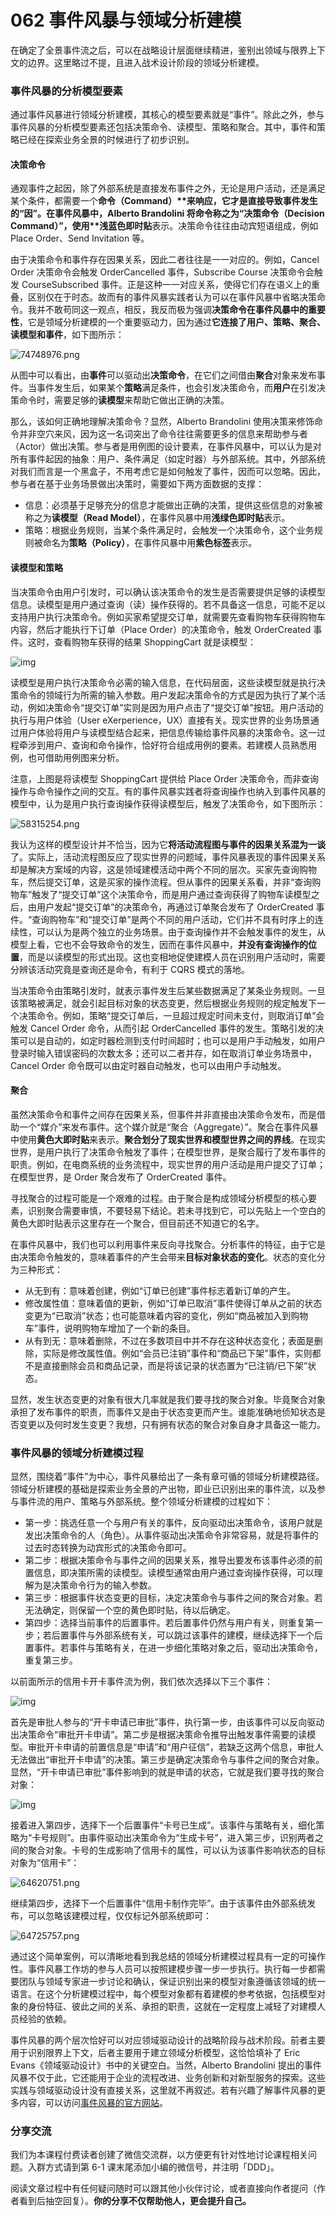 # 062 事件风暴与领域分析建模

在确定了全景事件流之后，可以在战略设计层面继续精进，鉴别出领域与限界上下文的边界。这里略过不提，且进入战术设计阶段的领域分析建模。

### 事件风暴的分析模型要素

通过事件风暴进行领域分析建模，其核心的模型要素就是“事件”。除此之外，参与事件风暴的分析模型要素还包括决策命令、读模型、策略和聚合。其中，事件和策略已经在探索业务全景的时候进行了初步识别。

#### 决策命令

通观事件之起因，除了外部系统是直接发布事件之外，无论是用户活动，还是满足某个条件，都需要一个**命令（Command）\**来响应，它才是直接导致事件发生的“因”。在事件风暴中，Alberto Brandolini 将命令称之为“决策命令（Decision Command）”，使用\**浅蓝色即时贴**表示。决策命令往往由动宾短语组成，例如 Place Order、Send Invitation 等。

由于决策命令和事件存在因果关系，因此二者往往是一一对应的。例如，Cancel Order 决策命令会触发 OrderCancelled 事件，Subscribe Course 决策命令会触发 CourseSubscribed 事件。正是这种一一对应关系，使得它们存在语义上的重叠，区别仅在于时态。故而有的事件风暴实践者认为可以在事件风暴中省略决策命令。我并不敢苟同这一观点，相反，我反而极为强调**决策命令在事件风暴中的重要性**，它是领域分析建模的一个重要驱动力，因为通过**它连接了用户、策略、聚合、读模型和事件**，如下图所示：

![74748976.png](https://tva1.sinaimg.cn/large/008vxvgGgy1h84in6encuj31350u0tam.jpg)

从图中可以看出，由**事件**可以驱动出**决策命令**，在它们之间借由**聚合**对象来发布事件。当事件发生后，如果某个**策略**满足条件，也会引发决策命令，而**用户**在引发决策命令时，需要足够的**读模型**来帮助它做出正确的决策。

那么，该如何正确地理解决策命令？显然，Alberto Brandolini 使用决策来修饰命令并非空穴来风，因为这一名词突出了命令往往需要更多的信息来帮助参与者（Actor）做出决策。参与者是用例图的设计要素，在事件风暴中，可以认为是对所有事件起因的抽象：用户、条件满足（如定时器）与外部系统。其中，外部系统对我们而言是一个黑盒子，不用考虑它是如何触发了事件，因而可以忽略。因此，参与者在基于业务场景做出决策时，需要如下两方面数据的支撑：

- 信息：必须基于足够充分的信息才能做出正确的决策，提供这些信息的对象被称之为**读模型（Read Model）**，在事件风暴中用**浅绿色即时贴**表示。
- 策略：根据业务规则，当某个条件满足时，会触发一个决策命令，这个业务规则被命名为**策略（Policy）**，在事件风暴中用**紫色标签**表示。

#### 读模型和策略

当决策命令由用户引发时，可以确认该决策命令的发生是否需要提供足够的读模型信息。读模型是用户通过查询（读）操作获得的。若不具备这一信息，可能不足以支持用户执行决策命令。例如买家希望提交订单，就需要先查看购物车获得购物车内容，然后才能执行下订单（Place Order）的决策命令，触发 OrderCreated 事件。这时，查看购物车获得的结果 ShoppingCart 就是读模型：

![img](https://tva1.sinaimg.cn/large/008vxvgGgy1h84in79awgj30ru0icmxu.jpg)

读模型是用户执行决策命令必需的输入信息，在代码层面，这些读模型就是执行决策命令的领域行为所需的输入参数。用户发起决策命令的方式是因为执行了某个活动，例如决策命令“提交订单”实则是因为用户点击了“提交订单”按钮。用户活动的执行与用户体验（User eXerperience，UX）直接有关。现实世界的业务场景通过用户体验将用户与读模型结合起来，把信息传输给事件风暴的决策命令。这一过程牵涉到用户、查询和命令操作，恰好符合组成用例的要素。若建模人员熟悉用例，也可借助用例图来分析。

注意，上图是将读模型 ShoppingCart 提供给 Place Order 决策命令，而非查询操作与命令操作之间的交互。有的事件风暴实践者将查询操作也纳入到事件风暴的模型中，认为是用户执行查询操作获得读模型后，触发了决策命令，如下图所示：

![58315254.png](https://tva1.sinaimg.cn/large/008vxvgGgy1h84ina74jpj30yy0a2q3f.jpg)

我认为这样的模型设计并不恰当，因为它**将活动流程图与事件的因果关系混为一谈**了。实际上，活动流程图反应了现实世界的问题域，事件风暴表现的事件因果关系却是解决方案域的内容，这是领域建模活动中两个不同的层次。买家先查询购物车，然后提交订单，这是买家的操作流程。但从事件的因果关系看，并非“查询购物车”触发了“提交订单”这个决策命令，而是用户通过查询获得了购物车读模型之后，由用户发起“提交订单”的决策命令，再通过订单聚合发布了 OrderCreated 事件。“查询购物车”和“提交订单”是两个不同的用户活动，它们并不具有时序上的连续性，可以认为是两个独立的业务场景。由于查询操作并不会触发事件的发生，从模型上看，它也不会导致命令的发生，因而在事件风暴中，**并没有查询操作的位置**，而是以读模型的形式出现。这也变相地促使建模人员在识别用户活动时，需要分辨该活动究竟是查询还是命令，有利于 CQRS 模式的落地。

当决策命令由策略引发时，就表示事件发生后某些数据满足了某条业务规则。一旦该策略被满足，就会引起目标对象的状态变更，然后根据业务规则的规定触发下一个决策命令。例如，策略“提交订单后，一旦超过规定时间未支付，则取消订单”会触发 Cancel Order 命令，从而引起 OrderCancelled 事件的发生。策略引发的决策可以是自动的，如定时器检测到支付时间超时；也可以是用户手动触发，如用户登录时输入错误密码的次数太多；还可以二者并存，如在取消订单业务场景中，Cancel Order 命令既可以由定时器自动触发，也可以由用户手动触发。

#### 聚合

虽然决策命令和事件之间存在因果关系，但事件并非直接由决策命令发布，而是借助一个“媒介”来发布事件。这个媒介就是“聚合（Aggregate）”。聚合在事件风暴中使用**黄色大即时贴**来表示。**聚合划分了现实世界和模型世界之间的界线**。在现实世界，是用户执行了决策命令触发了事件；在模型世界，是聚合履行了发布事件的职责。例如，在电商系统的业务流程中，现实世界的用户活动是用户提交了订单；在模型世界，是 Order 聚合发布了 OrderCreated 事件。

寻找聚合的过程可能是一个艰难的过程。由于聚合是构成领域分析模型的核心要素，识别聚合需要审慎，不要轻易下结论。若未寻找到它，可以先贴上一个空白的黄色大即时贴表示这里存在一个聚合，但目前还不知道它的名字。

在事件风暴中，我们也可以利用事件来反向寻找聚合。分析事件的特征，由于它是由决策命令触发的，意味着事件的产生会带来**目标对象状态的变化**。状态的变化分为三种形式：

- 从无到有：意味着创建，例如“订单已创建”事件标志着新订单的产生。
- 修改属性值：意味着值的更新，例如“订单已取消”事件使得订单从之前的状态变更为“已取消”状态；也可能意味着内容的变化，例如“商品被加入到购物车”事件，说明购物车增加了一个新的条目。
- 从有到无：意味着删除，不过在多数项目中并不存在这种状态变化；表面是删除，实际是修改属性值。例如“会员已注销”事件和“商品已下架”事件，实则都不是直接删除会员和商品记录，而是将该记录的状态置为“已注销/已下架”状态。

显然，发生状态变更的对象有很大几率就是我们要寻找的聚合对象。毕竟聚合对象承担了发布事件的职责，而事件又是由于状态变更而产生。谁能准确地侦知状态是否变更以及何时发生变更？我想，只有拥有状态的聚合对象自身才具备这一能力。

### 事件风暴的领域分析建模过程

显然，围绕着“事件”为中心，事件风暴给出了一条有章可循的领域分析建模路径。领域分析建模的基础是探索业务全景的产出物，即业已识别出来的事件流，以及参与事件流的用户、策略与外部系统。整个领域分析建模的过程如下：

- 第一步：挑选任意一个与用户有关的事件，反向驱动出决策命令，该用户就是发出决策命令的人（角色）。从事件驱动出决策命令非常容易，就是将事件的过去时态转换为动宾形式的决策命令即可。
- 第二步：根据决策命令与事件之间的因果关系，推导出要发布该事件必须的前置信息，即决策所需的读模型。读模型通常由用户通过查询操作获得，可以理解为是决策命令行为的输入参数。
- 第三步：根据事件状态变更的目标，决定决策命令与事件之间的聚合对象。若无法确定，则保留一个空的黄色即时贴，待以后确定。
- 第四步：选择当前事件的后置事件。若后置事件仍然与用户有关，则重复第一步；若后置事件与外部系统有关，可以跳过该事件的建模，继续选择下一个后置事件。若事件与策略有关，在进一步细化策略对象之后，驱动出决策命令，重复第三步。

以前面所示的信用卡开卡事件流为例，我们依次选择以下三个事件：

![img](https://tva1.sinaimg.cn/large/008vxvgGgy1h84in6t4hlj30ro0fq0tq.jpg)

首先是审批人参与的“开卡申请已审批”事件，执行第一步，由该事件可以反向驱动出决策命令“审批开卡申请”。第二步是根据决策命令推导出触发事件需要的读模型。审批开卡申请的前置信息是“申请”和“用户征信”，若缺乏这两个信息，审批人无法做出“审批开卡申请”的决策。第三步是确定决策命令与事件之间的聚合对象。显然，“开卡申请已审批”事件影响到的就是申请的状态，它就是我们要寻找的聚合对象：

![img](https://tva1.sinaimg.cn/large/008vxvgGgy1h84in9atx6j30ky0dswex.jpg)

接着进入第四步，选择下一个后置事件“卡号已生成”。该事件与策略有关，细化策略为“卡号规则”。由事件驱动出决策命令为“生成卡号”，进入第三步，识别两者之间的聚合对象。卡号的生成影响了信用卡的属性，可以认为该事件影响状态的目标对象为“信用卡”：

![64620751.png](https://tva1.sinaimg.cn/large/008vxvgGgy1h84in83rb9j316c0dsaay.jpg)

继续第四步，选择下一个后置事件“信用卡制作完毕”。由于该事件由外部系统发布，可以忽略该建模过程，仅仅标记外部系统即可：

![64725757.png](https://tva1.sinaimg.cn/large/008vxvgGgy1h84in5uetjj31e40ds3zo.jpg)

通过这个简单案例，可以清晰地看到我总结的领域分析建模过程具有一定的可操作性。事件风暴工作坊的参与人员可以按照建模步骤一步一步执行。执行每一步都需要团队与领域专家进一步讨论和确认，保证识别出来的模型对象遵循该领域的统一语言。在这个分析建模过程中，每个模型对象都有着建模的参考依据，包括模型对象的身份特征、彼此之间的关系、承担的职责，这就在一定程度上减轻了对建模人员经验的依赖。

事件风暴的两个层次恰好可以对应领域驱动设计的战略阶段与战术阶段。前者主要用于识别限界上下文，后者主要用于建立领域分析模型，这恰恰填补了 Eric Evans《领域驱动设计》书中的关键空白。当然，Alberto Brandolini 提出的事件风暴不仅于此，它还能用于企业的流程改进、业务创新和对新型服务的探索。这些实践与领域驱动设计没有直接关系，这里就不再叙述。若有兴趣了解事件风暴的更多内容，可以访问[事件风暴的官方网站](https://www.eventstorming.com/)。

### 分享交流

我们为本课程付费读者创建了微信交流群，以方便更有针对性地讨论课程相关问题。入群方式请到第 6-1 课末尾添加小编的微信号，并注明「DDD」。

阅读文章过程中有任何疑问随时可以跟其他小伙伴讨论，或者直接向作者提问（作者看到后抽空回复）。**你的分享不仅帮助他人，更会提升自己。**
